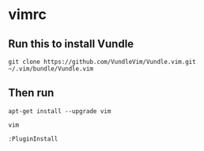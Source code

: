 # vimrc

## Run this to install Vundle
`git clone https://github.com/VundleVim/Vundle.vim.git ~/.vim/bundle/Vundle.vim`

## Then run

`apt-get install --upgrade vim`

`vim`

`:PluginInstall`
